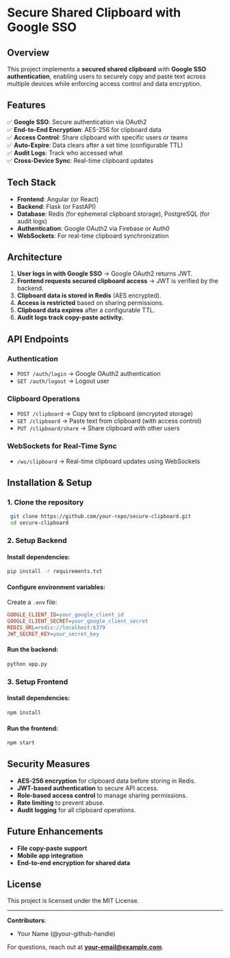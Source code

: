 # Secure Shared Clipboard with Google SSO

## Overview
This project implements a **secured shared clipboard** with **Google SSO authentication**, enabling users to securely copy and paste text across multiple devices while enforcing access control and data encryption.

## Features
✅ **Google SSO**: Secure authentication via OAuth2  
✅ **End-to-End Encryption**: AES-256 for clipboard data  
✅ **Access Control**: Share clipboard with specific users or teams  
✅ **Auto-Expire**: Data clears after a set time (configurable TTL)  
✅ **Audit Logs**: Track who accessed what  
✅ **Cross-Device Sync**: Real-time clipboard updates  

## Tech Stack
- **Frontend**: Angular (or React)
- **Backend**: Flask (or FastAPI)
- **Database**: Redis (for ephemeral clipboard storage), PostgreSQL (for audit logs)
- **Authentication**: Google OAuth2 via Firebase or Auth0
- **WebSockets**: For real-time clipboard synchronization

## Architecture
1. **User logs in with Google SSO** → Google OAuth2 returns JWT.
2. **Frontend requests secured clipboard access** → JWT is verified by the backend.
3. **Clipboard data is stored in Redis** (AES encrypted).
4. **Access is restricted** based on sharing permissions.
5. **Clipboard data expires** after a configurable TTL.
6. **Audit logs track copy-paste activity.**

## API Endpoints
### **Authentication**
- `POST /auth/login` → Google OAuth2 authentication
- `GET /auth/logout` → Logout user

### **Clipboard Operations**
- `POST /clipboard` → Copy text to clipboard (encrypted storage)
- `GET /clipboard` → Paste text from clipboard (with access control)
- `PUT /clipboard/share` → Share clipboard with other users

### **WebSockets for Real-Time Sync**
- `/ws/clipboard` → Real-time clipboard updates using WebSockets

## Installation & Setup
### **1. Clone the repository**
```sh
 git clone https://github.com/your-repo/secure-clipboard.git
 cd secure-clipboard
```

### **2. Setup Backend**
#### Install dependencies:
```sh
pip install -r requirements.txt
```

#### Configure environment variables:
Create a `.env` file:
```ini
GOOGLE_CLIENT_ID=your_google_client_id
GOOGLE_CLIENT_SECRET=your_google_client_secret
REDIS_URL=redis://localhost:6379
JWT_SECRET_KEY=your_secret_key
```

#### Run the backend:
```sh
python app.py
```

### **3. Setup Frontend**
#### Install dependencies:
```sh
npm install
```

#### Run the frontend:
```sh
npm start
```

## Security Measures
- **AES-256 encryption** for clipboard data before storing in Redis.
- **JWT-based authentication** to secure API access.
- **Role-based access control** to manage sharing permissions.
- **Rate limiting** to prevent abuse.
- **Audit logging** for all clipboard operations.

## Future Enhancements
- **File copy-paste support**
- **Mobile app integration**
- **End-to-end encryption for shared data**

## License
This project is licensed under the MIT License.

---

**Contributors**:
- Your Name (@your-github-handle)

For questions, reach out at **your-email@example.com**.

